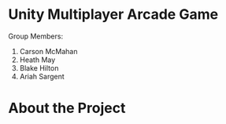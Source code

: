 # Unity Multiplayer Arcade Game

Group Members:
1. Carson McMahan
2. Heath May
3. Blake Hilton
4. Ariah Sargent

# About the Project
